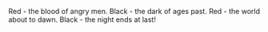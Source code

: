 
Red - the blood of angry men.
Black - the dark of ages past.
Red - the world about to dawn.
Black - the night ends at last!


